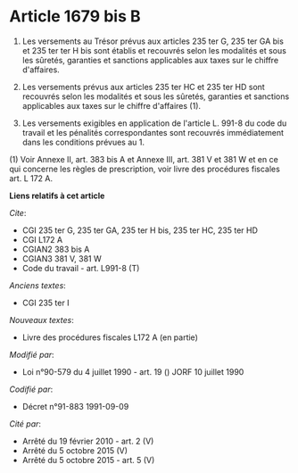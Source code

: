# Article 1679 bis B

1. Les versements au Trésor prévus aux articles 235 ter G, 235 ter GA bis et 235 ter ter H bis sont établis et recouvrés
selon les modalités et sous les sûretés, garanties et sanctions applicables aux taxes sur le chiffre d'affaires.

2. Les versements prévus aux articles 235 ter HC et 235 ter HD sont recouvrés selon les modalités et sous les sûretés,
garanties et sanctions applicables aux taxes sur le chiffre d'affaires (1).

3. Les versements exigibles en application de l'article L. 991-8 du code du travail et les pénalités correspondantes sont
recouvrés immédiatement dans les conditions prévues au 1.

(1) Voir Annexe II, art. 383 bis A et Annexe III, art. 381 V et 381 W et en ce qui concerne les règles de prescription, voir
livre des procédures fiscales art. L 172 A.

**Liens relatifs à cet article**

_Cite_:

  - CGI 235 ter G, 235 ter GA, 235 ter H bis, 235 ter HC, 235 ter HD
  - CGI L172 A
  - CGIAN2 383 bis A
  - CGIAN3 381 V, 381 W
  - Code du travail - art. L991-8 (T)

_Anciens textes_:

  - CGI 235 ter I

_Nouveaux textes_:

  - Livre des procédures fiscales L172 A (en partie)

_Modifié par_:

  - Loi n°90-579 du 4 juillet 1990 - art. 19 () JORF 10 juillet 1990

_Codifié par_:

  - Décret n°91-883 1991-09-09

_Cité par_:

  - Arrêté du 19 février 2010 - art. 2 (V)
  - Arrêté du 5 octobre 2015 (V)
  - Arrêté du 5 octobre 2015 - art. 5 (V)
